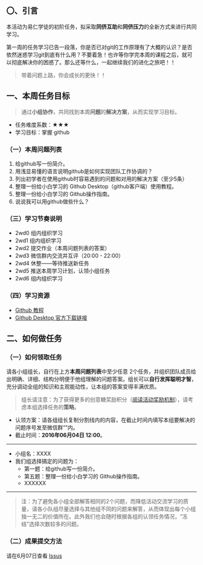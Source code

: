 ## 〇、引言


本活动为易仁学徒的初阶任务，拟采取**同侪互助**和**同侪压力**的全新方式来进行共同学习。

第一周的任务学习已告一段落，你是否已对git的工作原理有了大概的认识？是否依然迷惑学习git到底有什么用？不要着急！也许等你学完本周的课程之后，就可以彻底解决你的困惑了。那么还等什么，一起继续我们的进化之旅吧！！

> 带着问题上路，你会成长的更快！！

## 一、本周任务目标
> 通过**小组协作**，共同找到本周**问题**的**解决方案**，从而实现学习目标。

- 任务难度系数：★★★
- 学习目标：掌握 github 

### （一）本周问题列表
1. 给github写一份简介。
2. 用浅显易懂的语言说明github是如何实现团队工作协调的？
3. 列出初学者在使用github时容易遇到的问题和对用的解决方案（至少5条）
4. 整理一份给小白学习的 Github Desktop（github客户端）使用教程。
5. 整理一份给小白学习的 Github操作指南。
6. 说说我可以用github做些什么？
  		  
### （三）学习节奏说明

- 2wd0 组内组织学习
- 2wd1 组内组织学习
- 2wd2 提交作业（本周问题列表的答案）
- 2wd3 微信群内交流并互评（20:00 - 22:00）
- 2wd4 休整——等待推送新任务
- 2wd5 推送本周学习计划，认领小组任务
- 2wd6 组内组织学习

### （四）学习资源
 
- [ Github 教程][1]
- [ Github Desktop 官方下载链接][2]
 
 ## 二、如何做任务

### （一）如何领取任务

请各小组组长，自行在上方**本周问题列表**中至少任意 2个任务，并组织团队成员给出明确、详细、结构分明便于他组理解的问题答案。组长可以**自行发挥聪明才智**，充分调动全组的知识和主观能动性，让本组的答案变得丰满优质。

> 组长请注意：为了获得更多的创意糖奖励积分（[阅读活动奖励机制][3]），请考虑本组选择任务的**策略**。

- 认领方案：请各组组长复制分割线内的内容，在截止时间内填写本组要解决的问题序号发至微信群“”内。
- 截止时间：**2016年06月04日 12:00**。

-------
- 小组名：XXXX
- 我们组选择搞定的问题为：
	- 第一题：给github写一份简介。
	- 第五题：整理一份给小白学习的 Github操作指南。
	- XXXXXX
		
-------

> 注：为了避免各小组全部解答相同的2个问题，而降低活动交流学习的质量，请各小队组尽量选择与其他组不同的问题来解答，从而体现出每个小组独一无二的价值所在。此外我们也会随时根据各组的认领任务情况，“冻结”选择次数较多的问题。

### （二）成果提交方法

请在6月07日查看 [Issus](https://github.com/runwithcc/HTWAAG/issues)

[1]:	http://www.worldhello.net/gotgithub/
[2]:	https://desktop.github.com/
[3]:    https://github.com/runwithcc/HTWAAG/blob/master/HbEvaluate.md
